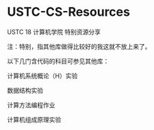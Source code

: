 # USTC-CS-Resources
USTC 18 计算机学院 特别资源分享

注：特别，指其他库做得比较好的我这就不放上来了。



以下几门含代码的科目可参见其他库：

计算机系统概论（H）实验

数据结构实验

计算方法编程作业

计算机组成原理实验



